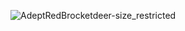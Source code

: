 ![AdeptRedBrocketdeer-size_restricted](https://github.com/Sebastian1009/CasoAeropuerto/assets/57689355/5b50996b-2821-471a-933a-3ff531ff132b)
